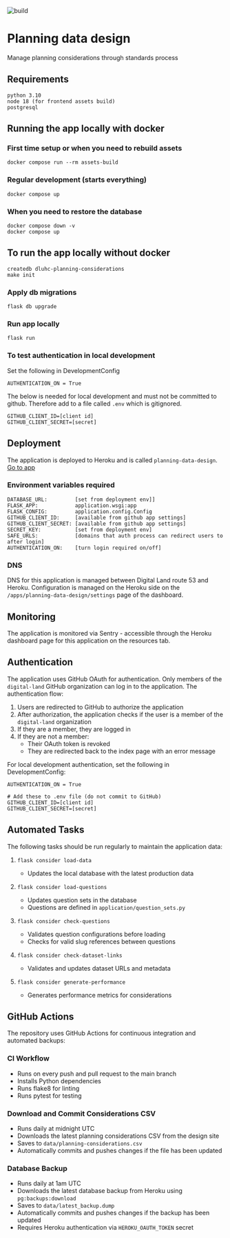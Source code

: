 ![build](https://github.com/digital-land/planning-data-design/actions/workflows/run-tests.yml/badge.svg)

# Planning data design
Manage planning considerations through standards process


## Requirements

    python 3.10
    node 18 (for frontend assets build)
    postgresql


## Running the app locally with docker

### First time setup or when you need to rebuild assets

    docker compose run --rm assets-build

### Regular development (starts everything)

    docker compose up

### When you need to restore the database

    docker compose down -v
    docker compose up


## To run the app locally without docker

    createdb dluhc-planning-considerations
    make init

### Apply db migrations
    flask db upgrade


### Run app locally

    flask run


### To test authentication in local development

Set the following in DevelopmentConfig

    AUTHENTICATION_ON = True

The below is needed for local development and must not be committed to github. Therefore
add to a file called ```.env``` which is gitignored.

    GITHUB_CLIENT_ID=[client id]
    GITHUB_CLIENT_SECRET=[secret]

## Deployment

The application is deployed to Heroku and is called `planning-data-design`. [Go to app](https://design.planning.data.gov.uk/)


### Environment variables required
```
DATABASE_URL:         [set from deployment env]]
FLASK_APP:            application.wsgi:app
FLASK_CONFIG:         application.config.Config
GITHUB_CLIENT_ID:     [available from github app settings]
GITHUB_CLIENT_SECRET: [available from github app settings]
SECRET_KEY:           [set from deployment env]
SAFE_URLS:            [domains that auth process can redirect users to after login]
AUTHENTICATION_ON:    [turn login required on/off]
```

### DNS

DNS for this application is managed between Digital Land route 53 and Heroku. Configuration is managed on the Heroku side on the `/apps/planning-data-design/settings` page of the dashboard.

## Monitoring

The application is monitored via Sentry - accessible through the Heroku dashboard page for this application on the resources tab.

## Authentication

The application uses GitHub OAuth for authentication. Only members of the `digital-land` GitHub organization can log in to the application. The authentication flow:

1. Users are redirected to GitHub to authorize the application
2. After authorization, the application checks if the user is a member of the `digital-land` organization
3. If they are a member, they are logged in
4. If they are not a member:
   * Their OAuth token is revoked
   * They are redirected back to the index page with an error message

For local development authentication, set the following in DevelopmentConfig:

```env
AUTHENTICATION_ON = True

# Add these to .env file (do not commit to GitHub)
GITHUB_CLIENT_ID=[client id]
GITHUB_CLIENT_SECRET=[secret]
```

## Automated Tasks

The following tasks should be run regularly to maintain the application data:

1. `flask consider load-data`
   * Updates the local database with the latest production data

2. `flask consider load-questions`
   * Updates question sets in the database
   * Questions are defined in `application/question_sets.py`

3. `flask consider check-questions`
   * Validates question configurations before loading
   * Checks for valid slug references between questions

4. `flask consider check-dataset-links`
   * Validates and updates dataset URLs and metadata

5. `flask consider generate-performance`
   * Generates performance metrics for considerations

## GitHub Actions

The repository uses GitHub Actions for continuous integration and automated backups:

### CI Workflow
* Runs on every push and pull request to the main branch
* Installs Python dependencies
* Runs flake8 for linting
* Runs pytest for testing

### Download and Commit Considerations CSV
* Runs daily at midnight UTC
* Downloads the latest planning considerations CSV from the design site
* Saves to `data/planning-considerations.csv`
* Automatically commits and pushes changes if the file has been updated

### Database Backup
* Runs daily at 1am UTC
* Downloads the latest database backup from Heroku using `pg:backups:download`
* Saves to `data/latest_backup.dump`
* Automatically commits and pushes changes if the backup has been updated
* Requires Heroku authentication via `HEROKU_OAUTH_TOKEN` secret
